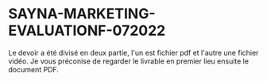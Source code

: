 # SAYNA-MARKETING-EVALUATIONF-072022
Le devoir a été divisé en deux partie, l'un est fichier pdf et l'autre une fichier vidéo.
Je vous préconise de regarder le livrable en premier lieu ensuite le document PDF.
